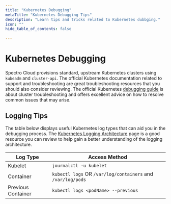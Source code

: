 ```yaml
---
title: "Kubernetes Debugging"
metaTitle: "Kubernetes Debugging Tips"
description: "Learn tips and tricks related to Kubernetes dubbging."
icon: ""
hide_table_of_contents: false

---
```





# Kubernetes Debugging

Spectro Cloud provisions standard, upstream Kubernetes clusters using `kubeadm` and `cluster-api`. The official Kubernetes documentation related to support and troubleshooting are great troubleshooting resources that you should also consider reviewing. The official Kubernetes [debugging guide](https://kubernetes.io/docs/tasks/debug-application-cluster/debug-cluster) is about cluster troubleshooting and offers excellent advice on how to resolve common issues that may arise.


## Logging Tips

The table below displays useful Kubernetes log types that can aid you in the debugging process. The [Kubernetes Logging Architecture](https://kubernetes.io/docs/concepts/cluster-administration/logging/) page is a good resource you can review to help gain a better understanding of the logging architecture.  

| **Log Type** | **Access Method** |
|----------|---------------|
|Kubelet   |`journalctl -u kubelet`| 
|Container |    `kubectl logs` OR `/var/log/containers` and `/var/log/pods` |
| Previous Container| `kubectl logs <podName> --previous`
